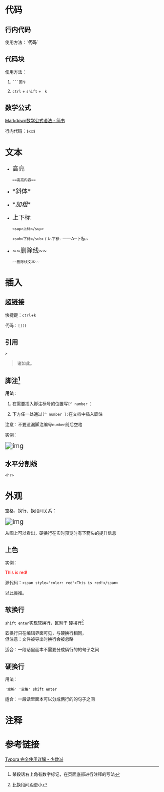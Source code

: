 # 代码

## 行内代码

使用方法：**\`代码`** 



## 代码块

使用方法：

1. ```
   ```回车
   ```

2. `ctrl`  +  `shift`  +  ` k`



## 数学公式

[Markdown数学公式语法 - 简书](https://www.jianshu.com/p/e74eb43960a1)

行内代码：`$xx$`



# 文本

+ <span style="font-size:20px">高亮</span>

    ```
    ==高亮内容==
    ```

    

+ <span style="font-size:20px">\*斜体*</span>



+ <span style="font-size:20px">\**加粗**</span>



+ <span style="font-size:20px">上下标</span>

    `<sup>上标</sup>`

    `<sub>下标</sub>`	/ `A~下标~` ——A~下标~
    
    



+ <span style="font-size:20px">\~\~删除线~~</span>

    ```
    ~~删除线文本~~
    ```



# 插入

## 超链接

快捷键：`ctrl`+`k`

代码：`[]()`



## 引用

`>   `

> 诸如此。



## 脚注[^ 2 ]

**用法**：

1. 在需要插入脚注标号的位置写`[^ number ]`

2. 下方任一处通过`[^ number ]:`在文档中插入脚注

注意：不要遗漏脚注编号`number`前后空格



实例：

<img src="https://cdn.sspai.com/2019/05/24/5f82606e6d89fe1eb24705c4ca6b895d.png?imageView2/2/w/1120/q/90/interlace/1/ignore-error/1" alt="img" style="zoom:150%;" />



## 水平分割线

`<hr>`



# 外观

空格、换行、换段间关系：

<img src="https://cdn.sspai.com/2019/05/24/5c2fbaa53b27666a7fd0b07ac3e100bf.png?imageView2/2/w/1120/q/90/interlace/1/ignore-error/1" alt="img" style="zoom:150%;" />

从图上可以看出，硬换行在实时预览时有下箭头的提升信息



## 上色

实例：

<span style='color: red'>This is red!</span>

源代码：`<span style='color: red'>This is red!</span>`



以此类推。



## 软换行

`shift enter`实现软换行，区别于 硬换行[^ 1 ]

软换行只在编辑界面可见，与硬换行相同，  
但注意：文件被导出时换行会被忽略



适合：一段话里面本不需要分成俩行的的句子之间



## 硬换行

用法：

`'空格' '空格' shift enter`

适合：一段话里面本可以分成俩行的的句子之间



# 注释

[^ 1 ]:比换段间距更小
[^ 2 ]:某段话右上角有数字标记，在页面底部进行注释的写法



# 参考链接

[Typora 完全使用详解 - 少数派](https://sspai.com/post/54912)


